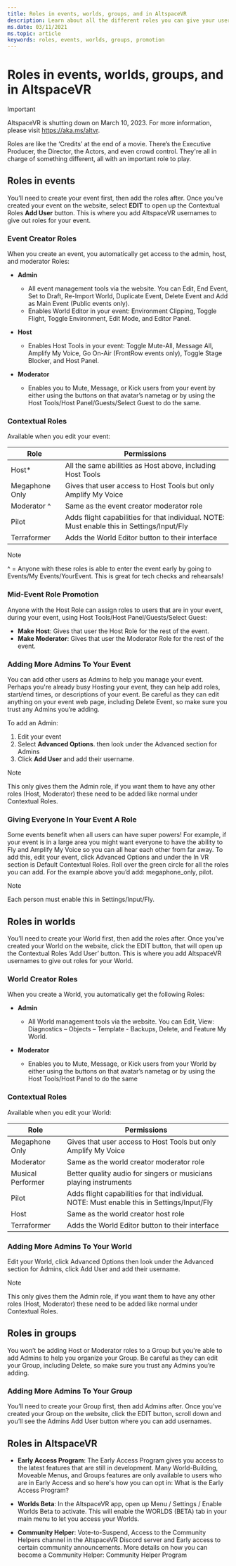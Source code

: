 ```yaml
---
title: Roles in events, worlds, groups, and in AltspaceVR
description: Learn about all the different roles you can give your users in AltspaceVR events, worlds, and groups.
ms.date: 03/11/2021
ms.topic: article
keywords: roles, events, worlds, groups, promotion
---
```


# Roles in events, worlds, groups, and in AltspaceVR

>[!Important]
>AltspaceVR is shutting down on March 10, 2023. For more information, please visit https://aka.ms/altvr.

Roles are like the ‘Credits’ at the end of a movie. There’s the Executive Producer, the Director, the Actors, and even crowd control. They're all in charge of something different, all with an important role to play.

## Roles in events

You’ll need to create your event first, then add the roles after. Once you’ve created your event on the website, select **EDIT** to open up the Contextual Roles **Add User** button. This is where you add AltspaceVR usernames to give out roles for your event.

### Event Creator Roles

When you create an event, you automatically get access to the admin, host, and moderator Roles:

* **Admin**
    - All event management tools via the website. You can Edit, End Event, Set to Draft, Re-Import World, Duplicate Event, Delete Event and Add as Main Event (Public events only).
    - Enables World Editor in your event: Environment Clipping, Toggle Flight, Toggle Environment, Edit Mode, and Editor Panel.

* **Host**
    - Enables Host Tools in your event: Toggle Mute-All, Message All, Amplify My Voice, Go On-Air (FrontRow events only), Toggle Stage Blocker, and Host Panel.

* **Moderator** 
    - Enables you to Mute, Message, or Kick users from your event by either using the buttons on that avatar’s nametag or by using the Host Tools/Host Panel/Guests/Select Guest to do the same.

### Contextual Roles

Available when you edit your event:

| Role | Permissions |
|---|---|
| Host* | All the same abilities as Host above, including Host Tools |
| Megaphone Only | Gives that user access to Host Tools but only Amplify My Voice |
| Moderator ^ | Same as the event creator moderator role |
| Pilot | Adds flight capabilities for that individual. NOTE: Must enable this in Settings/Input/Fly |
| Terraformer | Adds the World Editor button to their interface |

> [!NOTE]
> ^ = Anyone with these roles is able to enter the event early by going to Events/My Events/YourEvent. This is great for tech checks and rehearsals!

### Mid-Event Role Promotion

Anyone with the Host Role can assign roles to users that are in your event, during your event, using Host Tools/Host Panel/Guests/Select Guest:

* **Make Host**: Gives that user the Host Role for the rest of the event.
* **Make Moderator**: Gives that user the Moderator Role for the rest of the event.

### Adding More Admins To Your Event

You can add other users as Admins to help you manage your event. Perhaps you're already busy Hosting your event, they can help add roles, start/end times, or descriptions of your event. Be careful as they can edit anything on your event web page, including Delete Event, so make sure you trust any Admins you’re adding.

To add an Admin:
1. Edit your event
2. Select **Advanced Options**. then look under the Advanced section for Admins
3. Click **Add User** and add their username. 

> [!NOTE] 
> This only gives them the Admin role, if you want them to have any other roles (Host, Moderator) these need to be added like normal under Contextual Roles.

### Giving Everyone In Your Event A Role

Some events benefit when all users can have super powers! For example, if your event is in a large area you might want everyone to have the ability to Fly and Amplify My Voice so you can all hear each other from far away. To add this, edit your event, click Advanced Options and under the In VR section is Default Contextual Roles. Roll over the green circle for all the roles you can add. For the example above you’d add: megaphone_only, pilot.

> [!NOTE] 
> Each person must enable this in Settings/Input/Fly.

## Roles in worlds

You’ll need to create your World first, then add the roles after. Once you’ve created your World on the website, click the EDIT button, that will open up the Contextual Roles ‘Add User’ button. This is where you add AltspaceVR usernames to give out roles for your World.

### World Creator Roles

When you create a World, you automatically get the following Roles:

* **Admin** 
    - All World management tools via the website. You can Edit, View: Diagnostics – Objects – Template - Backups, Delete, and Feature My World.

* **Moderator** 
    - Enables you to Mute, Message, or Kick users from your World by either using the buttons on that avatar’s nametag or by using the Host Tools/Host Panel to do the same

### Contextual Roles

Available when you edit your World:

| Role | Permissions |
|---|---|
| Megaphone Only | Gives that user access to Host Tools but only Amplify My Voice |
| Moderator | Same as the world creator moderator role |
| Musical Performer |Better quality audio for singers or musicians playing instruments  |
| Pilot | Adds flight capabilities for that individual. NOTE: Must enable this in Settings/Input/Fly |
| Host | Same as the world creator host role |
| Terraformer | Adds the World Editor button to their interface | 

### Adding More Admins To Your World

Edit your World, click Advanced Options then look under the Advanced section for Admins, click Add User and add their username. 

> [!NOTE] 
> This only gives them the Admin role, if you want them to have any other roles (Host, Moderator) these need to be added like normal under Contextual Roles.

## Roles in groups

You won’t be adding Host or Moderator roles to a Group but you're able to add Admins to help you organize your Group. Be careful as they can edit your Group, including Delete, so make sure you trust any Admins you’re adding.

### Adding More Admins To Your Group

You’ll need to create your Group first, then add Admins after. Once you’ve created your Group on the website, click the EDIT button, scroll down and you’ll see the Admins Add User button where you can add usernames.

## Roles in AltspaceVR

* **Early Access Program**: The Early Access Program gives you access to the latest features that are still in development. Many World-Building, Moveable Menus, and Groups features are only available to users who are in Early Access and so here's how you can opt in: What is the Early Access Program?

* **Worlds Beta**: In the AltspaceVR app, open up Menu / Settings / Enable Worlds Beta to activate. This will enable the WORLDS (BETA) tab in your main menu to let you access your Worlds.

* **Community Helper**: Vote-to-Suspend, Access to the Community Helpers channel in the AltspaceVR Discord server and Early access to certain community announcements. More details on how you can become a Community Helper: Community Helper Program